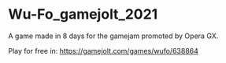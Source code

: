 # Wu-Fo_gamejolt_2021
A game made in 8 days for the gamejam promoted by Opera GX.

Play for free in: https://gamejolt.com/games/wufo/638864
